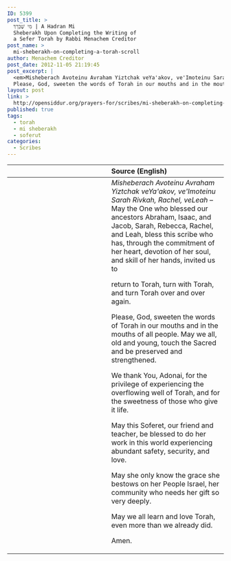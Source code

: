 ```yaml
---
ID: 5399
post_title: >
  מִי שֶׁבֵּרַךְ | A Hadran Mi
  Sheberakh Upon Completing the Writing of
  a Sefer Torah by Rabbi Menachem Creditor
post_name: >
  mi-sheberakh-on-completing-a-torah-scroll
author: Menachem Creditor
post_date: 2012-11-05 21:19:45
post_excerpt: |
  <em>Misheberach Avoteinu Avraham Yiztchak veYa'akov, ve'Imoteinu Sarah Rivkah, Rachel, veLeah</em> – May the One who blessed our ancestors Abraham, Isaac, and Jacob, Sarah, Rebecca, Rachel, and Leah, bless this scribe who has, through the commitment of her heart, devotion of her soul, and skill of her hands, invited us to return to Torah, turn with Torah, and turn Torah over and over again.
  Please, God, sweeten the words of Torah in our mouths and in the mouths of all people. May we all, old and young, touch the Sacred and be preserved and strengthened.  We thank You, Adonai, for the privilege of experiencing the overflowing well of Torah, and for the sweetness of those who give it life. May this Soferet, our friend and teacher, be blessed to do her work in this world experiencing abundant safety, security, and love. May she only know the grace she bestows on her People Israel, her community who needs her gift so very deeply.  May we all learn and love Torah, even more than we already did. Amen.
layout: post
link: >
  http://opensiddur.org/prayers-for/scribes/mi-sheberakh-on-completing-a-torah-scroll/
published: true
tags:
  - torah
  - mi sheberakh
  - soferut
categories:
  - Scribes
---
```

<table style="margin-left: auto;margin-right: auto;" class="draggable">
<thead><tr><th id="x" style="text-align: right;"></th><th style="text-align: left;">Source (English)</th></tr></thead>
<tbody>
<tr>
<td style="vertical-align:top;" width="46%">
<div class="liturgy"><span lang="he">

</span></div>
</td>
 
<td style="vertical-align:top;" width="53%">
<div class="english">
<em>Misheberach Avoteinu Avraham Yiztchak veYa'akov, ve'Imoteinu Sarah Rivkah, Rachel, veLeah</em> – May the One who blessed our ancestors Abraham, Isaac, and Jacob, Sarah, Rebecca, Rachel, and Leah, bless this scribe who has, through the commitment of her heart, devotion of her soul, and skill of her hands, invited us to 

return to Torah, 
turn with Torah, 
and turn Torah over and over again. 

Please, God, sweeten the words of Torah in our mouths and in the mouths of all people. May we all, old and young, touch the Sacred and be preserved and strengthened.

We thank You, Adonai, for the privilege of experiencing the overflowing well of Torah, and for the sweetness of those who give it life. 

May this Soferet, our friend and teacher, be blessed to do her work in this world experiencing abundant safety, security, and love. 

May she only know the grace she bestows on her People Israel, her community who needs her gift so very deeply.

May we all learn and love Torah, even more than we already did. 

Amen.
</div></td>
</tr>
</tbody></table>